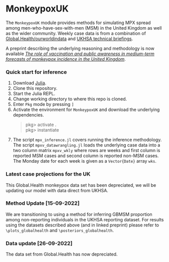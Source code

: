 # MonkeypoxUK

The `MonkeypoxUK` module provides methods for simulating MPX spread among men-who-have-sex-with-men (MSM) in the United Kingdom as well as the wider community. Weekly case data is from a combination of [Global.Health/ourworldindata](https://ourworldindata.org/monkeypox) and [UKHSA technical briefings](https://www.gov.uk/government/publications/monkeypox-outbreak-technical-briefings).

A preprint describing the underlying reasoning and methodology is now available [_The role of vaccination and public awareness in medium-term forecasts of monkeypox incidence in the United Kingdom_](https://www.medrxiv.org/content/10.1101/2022.08.15.22278788v1).

### Quick start for inference

1. Download [Julia](https://julialang.org/downloads/).
2. Clone this repository.
3. Start the Julia REPL.
4. Change working directory to where this repo is cloned.
5. Enter `Pkg` mode by pressing `]`
6. Activate the environment for `MonkeypoxUK` and download the underlying dependencies.
    > pkg> activate . \
    > pkg> instantiate
7. The script `mpx_inference.jl` covers running the inference methodology. The script `mpxv_datawrangling.jl` loads the underlying case data into a two column matrix `mpxv_wkly` where rows are weeks and first column is reported MSM cases and second column is reported non-MSM cases. The Monday date for each week is given as a `Vector{Date}` array `wks`.

### Latest case projections for the UK
This Global.Health monkeypox data set has been depreciated, we will be updating our model with data direct from UKHSA.
<!-- <figure>
<img src="plots_globalhealth/case_projections_2022-08-29.png" alt="Trulli" style="width:100%">
<figcaption align = "center"><b>Posterior means and 10-90% posterior probabilities </b></figcaption>
</figure>

*NB: For the latest (29th August) projections we have swapped from 25-75% prediction intervals to 10-90% prediction intervals.* -->

### Method Update [15-09-2022]

We are transitioning to using a method for inferring GBMSM proportion among non-reporting individuals in the UKHSA reporting dataset. For results using the datasets described above (and in linked preprint) please refer to `\plots_globalhealth` and `\posteriors_globalhealth`. 

### Data update [26-09-2022]

The data set from Global.Health has now depreciated.